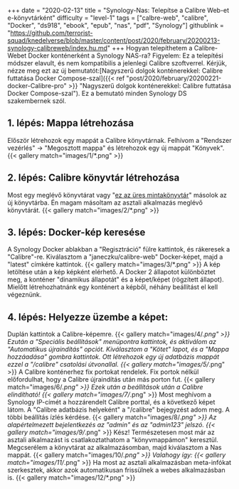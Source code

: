+++
date = "2020-02-13"
title = "Synology-Nas: Telepítse a Calibre Web-et e-könyvtárként"
difficulty = "level-1"
tags = ["calbre-web", "calibre", "Docker", "ds918", "ebook", "epub", "nas", "pdf", "Synology"]
githublink = "https://github.com/terrorist-squad/knedelverse/blob/master/content/post/2020/february/20200213-synology-calibreweb/index.hu.md"
+++
Hogyan telepíthetem a Calibre-Webet Docker konténerként a Synology NAS-ra? Figyelem: Ez a telepítési módszer elavult, és nem kompatibilis a jelenlegi Calibre szoftverrel. Kérjük, nézze meg ezt az új bemutatót:[Nagyszerű dolgok konténerekkel: Calibre futtatása Docker Compose-szal]({{< ref "post/2020/february/20200221-docker-Calibre-pro" >}} "Nagyszerű dolgok konténerekkel: Calibre futtatása Docker Compose-szal"). Ez a bemutató minden Synology DS szakembernek szól.
## 1. lépés: Mappa létrehozása
Először létrehozok egy mappát a Calibre könyvtárnak.  Felhívom a "Rendszer vezérlés" -> "Megosztott mappa" és létrehozok egy új mappát "Könyvek".
{{< gallery match="images/1/*.png" >}}

##  2. lépés: Calibre könyvtár létrehozása
Most egy meglévő könyvtárat vagy "[ez az üres mintakönyvtár](https://drive.google.com/file/d/1zfeU7Jh3FO_jFlWSuZcZQfQOGD0NvXBm/view)" másolok az új könyvtárba. Én magam másoltam az asztali alkalmazás meglévő könyvtárát.
{{< gallery match="images/2/*.png" >}}

## 3. lépés: Docker-kép keresése
A Synology Docker ablakban a "Regisztráció" fülre kattintok, és rákeresek a "Calibre"-re. Kiválasztom a "janeczku/calibre-web" Docker-képet, majd a "latest" címkére kattintok.
{{< gallery match="images/3/*.png" >}}
A kép letöltése után a kép képként elérhető. A Docker 2 állapotot különböztet meg, a konténer "dinamikus állapotát" és a képet/képet (rögzített állapot). Mielőtt létrehozhatnánk egy konténert a képből, néhány beállítást el kell végeznünk.
## 4. lépés: Helyezze üzembe a képet:
Duplán kattintok a Calibre-képemre.
{{< gallery match="images/4/*.png" >}}
Ezután a "Speciális beállítások" menüpontra kattintok, és aktiválom az "Automatikus újraindítás" opciót. Kiválasztom a "Kötet" lapot, és a "Mappa hozzáadása" gombra kattintok. Ott létrehozok egy új adatbázis mappát ezzel a "/calibre" csatolási útvonallal.
{{< gallery match="images/5/*.png" >}}
A Calibre konténerhez fix portokat rendelek. Fix portok nélkül előfordulhat, hogy a Calibre újraindítás után más porton fut.
{{< gallery match="images/6/*.png" >}}
Ezek után a beállítások után a Calibre elindítható!
{{< gallery match="images/7/*.png" >}}
Most meghívom a Synology IP-címét a hozzárendelt Calibre porttal, és a következő képet látom. A "Calibre adatbázis helyeként" a "/calibre" bejegyzést adom meg. A többi beállítás ízlés kérdése.
{{< gallery match="images/8/*.png" >}}
Az alapértelmezett bejelentkezés az "admin" és az "admin123" jelszó.
{{< gallery match="images/9/*.png" >}}
Kész! Természetesen most már az asztali alkalmazást is csatlakoztathatom a "könyvmappámon" keresztül. Megcserélem a könyvtárat az alkalmazásomban, majd kiválasztom a Nas mappát.
{{< gallery match="images/10/*.png" >}}
Valahogy így:
{{< gallery match="images/11/*.png" >}}
Ha most az asztali alkalmazásban meta-infókat szerkesztek, akkor azok automatikusan frissülnek a webes alkalmazásban is.
{{< gallery match="images/12/*.png" >}}